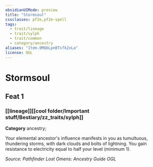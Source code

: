 ```yaml
---
obsidianUIMode: preview
title: "Stormsoul"
cssclasses: pf2e,pf2e-spell
tags:
  - trait/lineage
  - trait/sylph
  - trait/common
  - category/ancestry
aliases: "Item.0MQbLpnBTsfk2oLa"
license: OGL
---
```

# Stormsoul
## Feat 1
### [[lineage]][[cool folder/Important stuff/Bestiary/zz_traits/sylph]]

**Category** ancestry; 




Your elemental ancestor's influence manifests in you as tumultuous, thundering storms, with dark clouds and bolts of lightning. You gain resistance to electricity equal to half your level (minimum 1).

*Source: Pathfinder Lost Omens: Ancestry Guide*
*OGL*